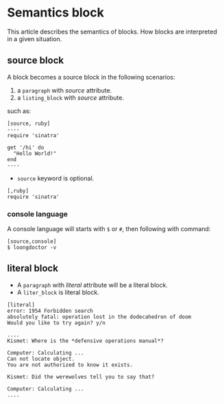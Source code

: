 # Semantics block

This article describes the semantics of blocks. How blocks are interpreted in a given situation.

## source block

A block becomes a source block in the following scenarios:

1. a `paragraph` with _source_ attribute.
2. a `listing_block` with _source_ attribute.

such as:

```adoc
[source, ruby]
----
require 'sinatra'

get '/hi' do
  "Hello World!"
end
----
```

- `source` keyword is optional.

```adoc
[,ruby]
require 'sinatra'
```

### console language

A console language will starts with `$` or `#`, then following with command:

```adoc
[source,console]
$ loongdoctor -v
```
## literal block

- A `paragraph` with _literal_ attribute will be a literal block.
- A `liter_block` is literal block.

```adoc
[literal]
error: 1954 Forbidden search
absolutely fatal: operation lost in the dodecahedron of doom
Would you like to try again? y/n
```

```adoc
....
Kismet: Where is the *defensive operations manual*?

Computer: Calculating ...
Can not locate object.
You are not authorized to know it exists.

Kismet: Did the werewolves tell you to say that?

Computer: Calculating ...
....
```
